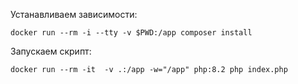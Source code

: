 Устанавливаем зависимости:

`docker run --rm -i --tty -v $PWD:/app composer install`

Запускаем скрипт:

`docker run --rm -it  -v .:/app -w="/app" php:8.2 php index.php`